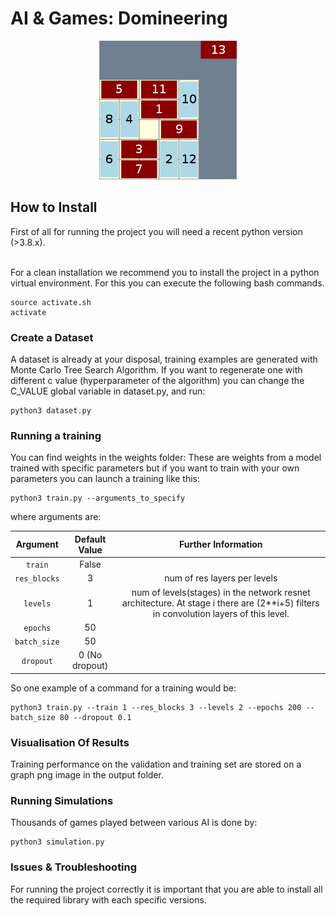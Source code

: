 # AI & Games: Domineering 
<p align="center">
 <img src="images/Domineering.png"/>
</p>


## How to Install

First of all for running the project you will need a recent python version (>3.8.x).

<br>
For a clean installation we recommend you to install the project in a python virtual environment. For this you can execute the following bash commands. 

```code
source activate.sh
activate
```
### Create a Dataset 
A dataset is already at your disposal, training examples are generated with Monte Carlo Tree Search Algorithm. If you want to regenerate one with different c value (hyperparameter of the algorithm) you can change the C_VALUE global variable in dataset.py,
and run:

```code
python3 dataset.py
```

### Running a training 
You can find weights in the weights folder: These are weights from a model trained with specific parameters but if you want to train with your own parameters you can launch a training like this:
<br>

```code
python3 train.py --arguments_to_specify
```
where arguments are:

| Argument | Default Value | Further Information |
|:---------:|:-----------:|:-----------:|
| `train` | False ||
| `res_blocks` | 3 | num of res layers per levels |
| `levels` | 1 | num of levels(stages) in the network resnet architecture. At stage i there are (2**i+5) filters in convolution layers of this level. |
| `epochs` | 50 | |
| `batch_size` | 50 ||
| `dropout` | 0 (No dropout) ||

So one example of a command for a training would be:

```code
python3 train.py --train 1 --res_blocks 3 --levels 2 --epochs 200 --batch_size 80 --dropout 0.1
```

### Visualisation Of Results
Training performance on the validation and training set are stored on a graph png image in the output folder.


### Running Simulations
Thousands of games played between various AI is done by:
```code
python3 simulation.py
```
### Issues & Troubleshooting

For running the project correctly it is important that you are able to install all the required library with each specific versions.




